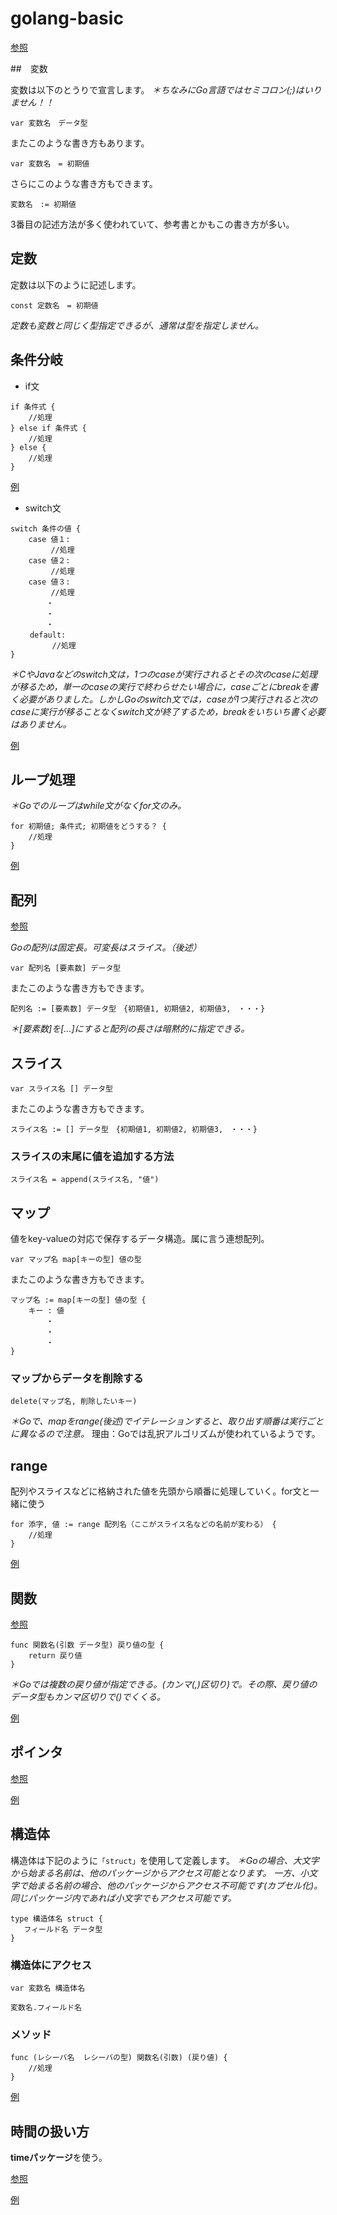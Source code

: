 # golang-basic

[参照](https://qiita.com/watataku8911/items/f12163ade0d820d00bba)

##　変数

変数は以下のとうりで宣言します。
*＊ちなみにGo言語ではセミコロン(;)はいりません！！*

```
var 変数名　データ型
```

またこのような書き方もあります。

```
var 変数名　= 初期値
```

さらにこのような書き方もできます。

```
変数名　:= 初期値
```
3番目の記述方法が多く使われていて、参考書とかもこの書き方が多い。

## 定数

定数は以下のように記述します。

```
const 定数名　= 初期値
```
*定数も変数と同じく型指定できるが、通常は型を指定しません。*

## 条件分岐

- if文

```
if 条件式 {
    //処理
} else if 条件式 {
    //処理
} else {
    //処理
}
```

[例](https://github.com/watataku8911/golang-basic/blob/master/variable-if.go)

- switch文

```
switch 条件の値 {
    case 値１:
         //処理
    case 値２:
         //処理
    case 値３:
         //処理
        ・
        ・
        ・
　　 default:
　　　　　 //処理
}
```
*＊CやJavaなどのswitch文は，1つのcaseが実行されるとその次のcaseに処理が移るため，単一のcaseの実行で終わらせたい場合に，caseごとにbreakを書く必要がありました。しかしGoのswitch文では，caseが1つ実行されると次のcaseに実行が移ることなくswitch文が終了するため，breakをいちいち書く必要はありません。*

[例](https://github.com/watataku8911/golang-basic/blob/master/switch.go)

## ループ処理
*＊Goでのループはwhile文がなくfor文のみ。*

```
for 初期値; 条件式; 初期値をどうする？ {
    //処理
}
```

[例](https://github.com/watataku8911/golang-basic/blob/master/for.go)

## 配列

[参照](https://qiita.com/watataku8911/items/50de84b191f73d281be9)

*Goの配列は固定長。可変長はスライス。（後述）*

```
var 配列名 [要素数] データ型
```

またこのような書き方もできます。

```
配列名 := [要素数] データ型　{初期値1, 初期値2, 初期値3,　・・・}
```

*＊[要素数]を[...]にすると配列の長さは暗黙的に指定できる。*

## スライス

```
var スライス名 [] データ型
```

またこのような書き方もできます。

```
スライス名 := [] データ型　{初期値1, 初期値2, 初期値3,　・・・}
```

### スライスの末尾に値を追加する方法

```
スライス名 = append(スライス名, "値")
```

## マップ
値をkey-valueの対応で保存するデータ構造。属に言う連想配列。

```
var マップ名 map[キーの型] 値の型
```

またこのような書き方もできます。

```
マップ名 := map[キーの型] 値の型 {
    キー : 値
        ・
        ・
        ・
}
```

### マップからデータを削除する

```
delete(マップ名, 削除したいキー)
````

*＊Goで、mapをrange(後述)でイテレーションすると、取り出す順番は実行ごとに異なるので注意。*
理由：Goでは乱択アルゴリズムが使われているようです。

## range

配列やスライスなどに格納された値を先頭から順番に処理していく。for文と一緒に使う

```
for 添字, 値 := range 配列名（ここがスライス名などの名前が変わる） {
    //処理
}
```

[例](https://github.com/watataku8911/golang-basic/blob/master/array.go)

## 関数

[参照](https://qiita.com/watataku8911/items/79f5e49d08000838150d)

```
func 関数名(引数 データ型) 戻り値の型 {
    return 戻り値
}
```

*＊Goでは複数の戻り値が指定できる。(カンマ(,)区切り)で。その際、戻り値のデータ型もカンマ区切りで()でくくる。*

[例](https://github.com/watataku8911/golang-basic/blob/master/func.go)

## ポインタ

[参照](https://qiita.com/watataku8911/items/ef518d59a4ae31b45b63)

[例](https://github.com/watataku8911/golang-basic/blob/master/pointer.go)

## 構造体

構造体は下記のように``「struct」``を使用して定義します。
*＊Goの場合、大文字から始まる名前は、他のパッケージからアクセス可能となります。
一方、小文字で始まる名前の場合、他のパッケージからアクセス不可能です(カプセル化)。同じパッケージ内であれば小文字でもアクセス可能です。*

```
type 構造体名 struct {
   フィールド名 データ型
}
```

### 構造体にアクセス

```
var 変数名 構造体名

変数名.フィールド名
```

### メソッド

```
func (レシーバ名  レシーバの型) 関数名(引数) (戻り値) {
    //処理
}
```

[例](https://github.com/watataku8911/golang-basic/blob/master/struct.go)

## 時間の扱い方

**timeパッケージ**を使う。

[参照](https://qiita.com/watataku8911/items/7c32df8a8c6b59d7401c)

[例](https://github.com/watataku8911/golang-basic/blob/master/time.go)